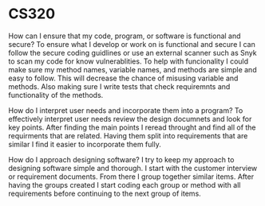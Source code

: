 # CS320

How can I ensure that my code, program, or software is functional and secure?
  To ensure what I develop or work on is functional and secure I can follow the secure coding guidlines or use an external scanner
  such as Snyk to scan my code for know vulnerablities. To help with funcionality I could make sure my method names, variable names, 
  and methods are simple and easy to follow. This will decrease the chance of misusing variable and methods. Also making sure I write
  tests that check requiremnts and functionality of the methods. 

How do I interpret user needs and incorporate them into a program?
  To effectively interpret user needs review the design documnets and look for key points. After finding the main points I reread
  throught and find all of the requirments that are related. Having them split into requirements that are similar I find it easier
  to incorporate them fully.
  
How do I approach designing software?
  I try to keep my approach to designing software simple and thorough. I start with the customer interview or requirement documents.
  From there I group together similar items. After having the groups created I start coding each group or method with all requirements 
  before continuing to the next group of items.
